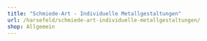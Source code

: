 ```yaml
---
title: "Schmiede-Art - Individuelle Metallgestaltungen"
url: /harsefeld/schmiede-art-individuelle-metallgestaltungen/
shop: Allgemein
---
```

